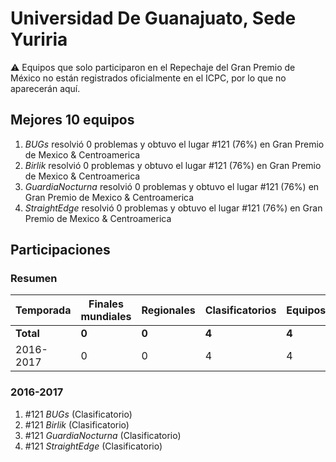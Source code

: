 # Universidad De Guanajuato, Sede Yuriria

:warning: Equipos que solo participaron en el Repechaje del Gran Premio de México no están registrados oficialmente en el ICPC, por lo que no aparecerán aquí.

## Mejores 10 equipos

1. _BUGs_ resolvió 0 problemas y obtuvo el lugar #121 (76%) en Gran Premio de Mexico & Centroamerica
1. _Birlik_ resolvió 0 problemas y obtuvo el lugar #121 (76%) en Gran Premio de Mexico & Centroamerica
1. _GuardiaNocturna_ resolvió 0 problemas y obtuvo el lugar #121 (76%) en Gran Premio de Mexico & Centroamerica
1. _StraightEdge_ resolvió 0 problemas y obtuvo el lugar #121 (76%) en Gran Premio de Mexico & Centroamerica

## Participaciones

### Resumen

| Temporada | Finales mundiales | Regionales | Clasificatorios | Equipos |
| --- | --- | --- | --- | --- |
| **Total** | **0** | **0** | **4** | **4** |
| 2016-2017 | 0 | 0 | 4 | 4 |

### 2016-2017

1. #121 _BUGs_ (Clasificatorio)
1. #121 _Birlik_ (Clasificatorio)
1. #121 _GuardiaNocturna_ (Clasificatorio)
1. #121 _StraightEdge_ (Clasificatorio)



